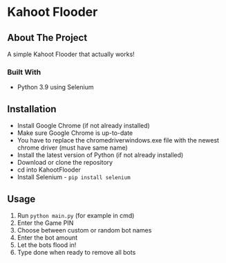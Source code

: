 # Kahoot Flooder

## About The Project
A simple Kahoot Flooder that actually works!

### Built With
* Python 3.9 using Selenium

## Installation
* Install Google Chrome (if not already installed)
* Make sure Google Chrome is up-to-date
* You have to replace the chromedriverwindows.exe file with the newest chrome driver (must have same name)
* Install the latest version of Python (if not already installed)
* Download or clone the repository
* cd into KahootFlooder
* Install Selenium - ```pip install selenium```

## Usage
1. Run ```python main.py``` (for example in cmd)
2. Enter the Game PIN
3. Choose between custom or random bot names
4. Enter the bot amount
5. Let the bots flood in!
6. Type done when ready to remove all bots

